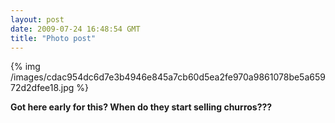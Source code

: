 ```yaml
---
layout: post
date: 2009-07-24 16:48:54 GMT
title: "Photo post"
---
```

{% img /images/cdac954dc6d7e3b4946e845a7cb60d5ea2fe970a9861078be5a65972d2dfee18.jpg %}

<b>Got here early for this? When do they start selling churros???</b>